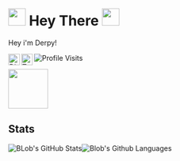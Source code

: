 # <img src="https://cdn.discordapp.com/attachments/809031839032672327/813335528472182814/740595152124510228.gif" width="35px"> Hey There <img src="https://cdn.discordapp.com/attachments/809031839032672327/813335958170632192/796599576240455692.gif" width="35px">

Hey i'm Derpy! 

<a href="https://discord.com/users/341620310300295179">
  <img align="left" alt="Discord" width="23px" src="https://raw.githubusercontent.com/peterthehan/peterthehan/master/assets/discord.svg" />
</a>
<a href="https://twitter.com/DerpDerpling">
  <img align="left" alt="Twitter" width="23px" src="https://raw.githubusercontent.com/peterthehan/peterthehan/master/assets/twitter.svg" />
</a>


![Profile Visits](https://komarev.com/ghpvc/?username=DerpDerpling&color=blue&label=Profile-Visits&width=26px)

<a href="https://discord.com/users/686951405046464534">
<img height="80px" src="https://discord.c99.nl/widget/theme-4/686951405046464534.png" />
</a>

## Stats

![BLob's GitHub Stats](https://github-readme-stats.vercel.app/api?username=DerpDerpling&show_icons=true&theme=react)![Blob's Github Languages](https://github-readme-stats.vercel.app/api/top-langs?username=BlobbyDev&show_icons=true&theme=tokyonight&layout=compact)








